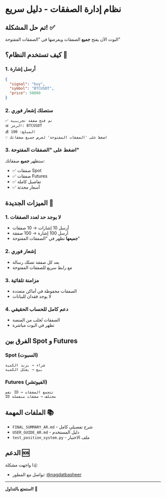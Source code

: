 # نظام إدارة الصفقات - دليل سريع

## تم حل المشكلة! ✅

البوت الآن يفتح **جميع** الصفقات ويعرضها في "الصفقات المفتوحة"

## كيف تستخدم النظام؟ 🚀

### 1. أرسل إشارة
```json
{
  "signal": "buy",
  "symbol": "BTCUSDT",
  "price": 50000
}
```

### 2. ستصلك إشعار فوري
```
✅ تم فتح صفقة تجريبية
📊 الرمز: BTCUSDT
💰 المبلغ: 100
💡 اضغط على 'الصفقات المفتوحة' لعرض جميع صفقاتك
```

### 3. اضغط على "الصفقات المفتوحة"
ستظهر **جميع** صفقاتك:
- ✅ صفقات Spot
- ✅ صفقات Futures
- ✅ تفاصيل كاملة
- ✅ أسعار محدثة

## الميزات الجديدة 🌟

### 1. لا يوجد حد لعدد الصفقات
- أرسل 10 إشارات → 10 صفقات
- أرسل 100 إشارة → 100 صفقة
- **جميعها** تظهر في "الصفقات المفتوحة"

### 2. إشعار فوري
- بعد كل صفقة تصلك رسالة
- مع رابط سريع للصفقات المفتوحة

### 3. مزامنة تلقائية
- الصفقات محفوظة في أماكن متعددة
- لا يوجد فقدان للبيانات

### 4. دعم كامل للحساب الحقيقي
- الصفقات تُجلب من المنصة
- تظهر في البوت مباشرة

## الفرق بين Spot و Futures

### Spot (السبوت)
```
شراء → يزيد الكمية
بيع → يقلل الكمية
```

### Futures (الفيوتشر)
```
نفس ID → تتجمع الصفقات
ID مختلف → صفقات منفصلة
```

## الملفات المهمة 📚

- `FINAL_SUMMARY_AR.md` - شرح تفصيلي كامل
- `USER_GUIDE_AR.md` - دليل المستخدم
- `test_position_system.py` - ملف الاختبار

## الدعم 🆘

إذا واجهت مشكلة:
- تواصل مع المطور: [@nagdatbasheer](https://t.me/nagdatbasheer)

---

**استمتع بالتداول! 🎉**

